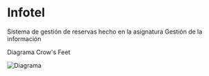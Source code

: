 # Infotel
Sistema de gestión de reservas hecho en la asignatura Gestión de la información

Diagrama Crow's Feet

![Diagrama](https://user-images.githubusercontent.com/58994866/153827606-9a5a90e8-5f97-4855-899b-d6e484bfc75a.PNG)

